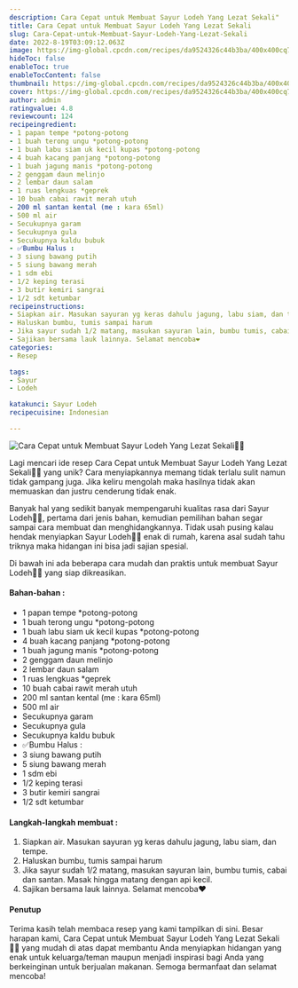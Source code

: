 ```yaml
---
description: Cara Cepat untuk Membuat Sayur Lodeh Yang Lezat Sekali"
title: Cara Cepat untuk Membuat Sayur Lodeh Yang Lezat Sekali
slug: Cara-Cepat-untuk-Membuat-Sayur-Lodeh-Yang-Lezat-Sekali
date: 2022-8-19T03:09:12.063Z
image: https://img-global.cpcdn.com/recipes/da9524326c44b3ba/400x400cq70/photo.jpg
hideToc: false
enableToc: true
enableTocContent: false
thumbnail: https://img-global.cpcdn.com/recipes/da9524326c44b3ba/400x400cq70/photo.jpg
cover: https://img-global.cpcdn.com/recipes/da9524326c44b3ba/400x400cq70/photo.jpg
author: admin
ratingvalue: 4.8
reviewcount: 124
recipeingredient:
- 1 papan tempe *potong-potong
- 1 buah terong ungu *potong-potong
- 1 buah labu siam uk kecil kupas *potong-potong
- 4 buah kacang panjang *potong-potong
- 1 buah jagung manis *potong-potong
- 2 genggam daun melinjo
- 2 lembar daun salam
- 1 ruas lengkuas *geprek
- 10 buah cabai rawit merah utuh
- 200 ml santan kental (me : kara 65ml)
- 500 ml air
- Secukupnya garam
- Secukupnya gula
- Secukupnya kaldu bubuk
- ✅Bumbu Halus :
- 3 siung bawang putih
- 5 siung bawang merah
- 1 sdm ebi
- 1/2 keping terasi
- 3 butir kemiri sangrai
- 1/2 sdt ketumbar
recipeinstructions:
- Siapkan air. Masukan sayuran yg keras dahulu jagung, labu siam, dan tempe.
- Haluskan bumbu, tumis sampai harum
- Jika sayur sudah 1/2 matang, masukan sayuran lain, bumbu tumis, cabai dan santan. Masak hingga matang dengan api kecil.
- Sajikan bersama lauk lainnya. Selamat mencoba❤
categories:
- Resep

tags:
- Sayur
- Lodeh

katakunci: Sayur Lodeh
recipecuisine: Indonesian

---
```


![Cara Cepat untuk Membuat Sayur Lodeh Yang Lezat Sekali👩‍🍳](https://img-global.cpcdn.com/recipes/da9524326c44b3ba/400x400cq70/photo.jpg)

Lagi mencari ide resep Cara Cepat untuk Membuat Sayur Lodeh Yang Lezat Sekali👩‍🍳 yang unik? Cara menyiapkannya memang tidak terlalu sulit namun tidak gampang juga. Jika keliru mengolah maka hasilnya tidak akan memuaskan dan justru cenderung tidak enak.

Banyak hal yang sedikit banyak mempengaruhi kualitas rasa dari Sayur Lodeh👩‍🍳, pertama dari jenis bahan, kemudian pemilihan bahan segar sampai cara membuat dan menghidangkannya. Tidak usah pusing kalau hendak menyiapkan Sayur Lodeh👩‍🍳 enak di rumah, karena asal sudah tahu triknya maka hidangan ini bisa jadi sajian spesial.

Di bawah ini ada beberapa cara mudah dan praktis untuk membuat Sayur Lodeh👩‍🍳 yang siap dikreasikan.

<!--inarticleads1-->

#### Bahan-bahan :

- 1 papan tempe *potong-potong
- 1 buah terong ungu *potong-potong
- 1 buah labu siam uk kecil kupas *potong-potong
- 4 buah kacang panjang *potong-potong
- 1 buah jagung manis *potong-potong
- 2 genggam daun melinjo
- 2 lembar daun salam
- 1 ruas lengkuas *geprek
- 10 buah cabai rawit merah utuh
- 200 ml santan kental (me : kara 65ml)
- 500 ml air
- Secukupnya garam
- Secukupnya gula
- Secukupnya kaldu bubuk
- ✅Bumbu Halus :
- 3 siung bawang putih
- 5 siung bawang merah
- 1 sdm ebi
- 1/2 keping terasi
- 3 butir kemiri sangrai
- 1/2 sdt ketumbar

<!--inarticleads2-->

#### Langkah-langkah membuat :

1. Siapkan air. Masukan sayuran yg keras dahulu jagung, labu siam, dan tempe.
1. Haluskan bumbu, tumis sampai harum
1. Jika sayur sudah 1/2 matang, masukan sayuran lain, bumbu tumis, cabai dan santan. Masak hingga matang dengan api kecil.
1. Sajikan bersama lauk lainnya. Selamat mencoba❤

#### Penutup

Terima kasih telah membaca resep yang kami tampilkan di sini. Besar harapan kami, Cara Cepat untuk Membuat Sayur Lodeh Yang Lezat Sekali👩‍🍳 yang mudah di atas dapat membantu Anda menyiapkan hidangan yang enak untuk keluarga/teman maupun menjadi inspirasi bagi Anda yang berkeinginan untuk berjualan makanan. Semoga bermanfaat dan selamat mencoba!